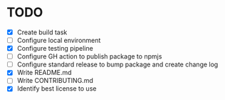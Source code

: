 # TODO

- [x] Create build task
- [ ] Configure local environment
- [x] Configure testing pipeline
- [ ] Configure GH action to publish package to npmjs
- [ ] Configure standard release to bump package and create change log
- [x] Write README.md
- [ ] Write CONTRIBUTING.md
- [x] Identify best license to use